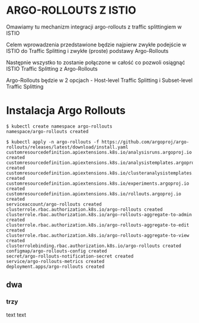 # ARGO-ROLLOUTS Z ISTIO 

Omawiamy tu mechanizm integracji argo-rollouts z traffic splittingiem w ISTIO 

Celem wprowadzenia przedstawione będzie najpierw zwykłe podejście w ISTIO do Traffic Splitting i zwykłe (proste) podstawy Argo-Rollouts 

Następnie wszystko to zostanie połączone w całość co pozwoli osiągnąć ISTIO Traffic Splitting z Argo-Rollouts

Argo-Rollouts będzie w 2 opcjach - Host-level Traffic Splitting i Subset-level Traffic Splitting



# Instalacja Argo Rollouts

```
$ kubectl create namespace argo-rollouts
namespace/argo-rollouts created

$ kubectl apply -n argo-rollouts -f https://github.com/argoproj/argo-rollouts/releases/latest/download/install.yaml
customresourcedefinition.apiextensions.k8s.io/analysisruns.argoproj.io created
customresourcedefinition.apiextensions.k8s.io/analysistemplates.argoproj.io created
customresourcedefinition.apiextensions.k8s.io/clusteranalysistemplates.argoproj.io created
customresourcedefinition.apiextensions.k8s.io/experiments.argoproj.io created
customresourcedefinition.apiextensions.k8s.io/rollouts.argoproj.io created
serviceaccount/argo-rollouts created
clusterrole.rbac.authorization.k8s.io/argo-rollouts created
clusterrole.rbac.authorization.k8s.io/argo-rollouts-aggregate-to-admin created
clusterrole.rbac.authorization.k8s.io/argo-rollouts-aggregate-to-edit created
clusterrole.rbac.authorization.k8s.io/argo-rollouts-aggregate-to-view created
clusterrolebinding.rbac.authorization.k8s.io/argo-rollouts created
configmap/argo-rollouts-config created
secret/argo-rollouts-notification-secret created
service/argo-rollouts-metrics created
deployment.apps/argo-rollouts created
```


## dwa
### trzy

text
text
